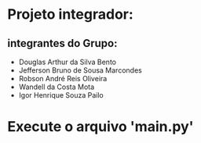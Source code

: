 # Projeto integrador:
## integrantes do Grupo:
- Douglas Arthur da Silva Bento
- Jefferson Bruno de Sousa Marcondes
- Robson André Reis Oliveira
- Wandell da Costa Mota
- Igor Henrique Souza Pailo

# Execute o arquivo 'main.py'
